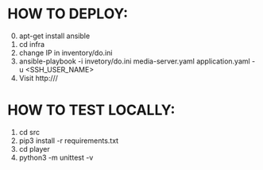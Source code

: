 HOW TO DEPLOY:
==========================================
0. apt-get install ansible
1. cd infra
2. change IP in inventory/do.ini
3. ansible-playbook -i invetory/do.ini media-server.yaml application.yaml -u <SSH_USER_NAME>
4. Visit http://<IP>/

HOW TO TEST LOCALLY:
==========================================
1. cd src
2. pip3 install -r requirements.txt
3. cd player
4. python3 -m unittest -v